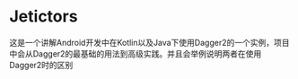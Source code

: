 # Jetictors
这是一个讲解Android开发中在Kotlin以及Java下使用Dagger2的一个实例，项目中会从Dagger2的最基础的用法到高级实践。并且会举例说明两者在使用Dagger2时的区别
